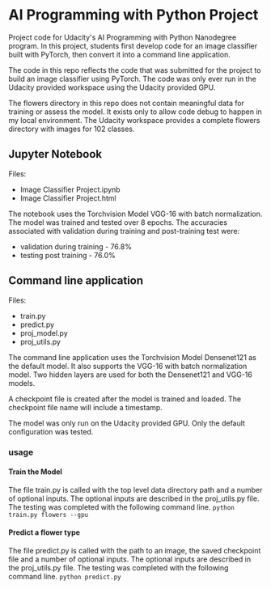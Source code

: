 # AI Programming with Python Project

Project code for Udacity's AI Programming with Python Nanodegree program. In this project, students first develop code for an image classifier built with PyTorch, then convert it into a command line application.

The code in this repo reflects the code that was submitted for the project to build an image classifier using PyTorch.  The code was only ever run in the Udacity provided workspace using the Udacity provided GPU.  

The flowers directory in this repo does not contain meaningful data for training or assess the model.  It exists only to allow code debug to happen in my local environment.  The Udacity workspace provides a complete flowers directory with images for 102 classes.

## Jupyter Notebook

Files:
* Image Classifier Project.ipynb
* Image Classifier Project.html

The notebook uses the Torchvision Model VGG-16 with batch normalization.  The model was trained and tested over 8 epochs.  The accuracies associated with validation during training and post-training test were:
* validation during training - 76.8%
* testing post training - 76.0%

## Command line application

Files:
* train.py
* predict.py
* proj_model.py
* proj_utils.py

The command line application uses the Torchvision Model Densenet121 as the default model.  It also supports the VGG-16 with batch normalization model.  Two hidden layers are used for both the Densenet121 and VGG-16 models.

A checkpoint file is created after the model is trained and loaded.  The checkpoint file name will include a timestamp.

The model was only run on the Udacity provided GPU.  Only the default configuration was tested.

### usage
#### Train the Model
The file train.py is called with the top level data directory path and a number of optional inputs. The optional inputs are described in the proj_utils.py file.  The testing was completed with the following command line.
`python train.py flowers --gpu`

#### Predict a flower type
The file predict.py is called with the path to an image, the saved checkpoint file and a number of optional inputs.  The optional inputs are described in the proj_utils.py file.  The testing was completed with the following command line.
`python predict.py `

